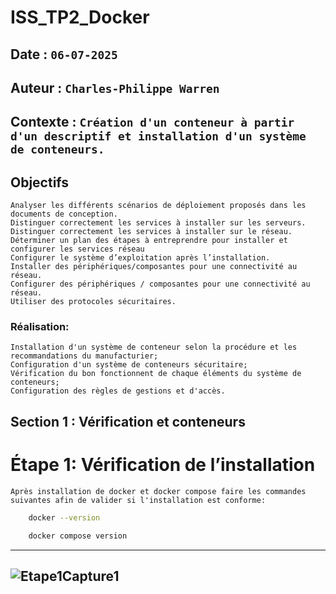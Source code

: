 # ISS_TP2_Docker

## Date : `06-07-2025`
## Auteur : `Charles-Philippe Warren`
## Contexte : `Création d'un conteneur à partir d'un descriptif et installation d'un système de conteneurs.`

## Objectifs

    Analyser les différents scénarios de déploiement proposés dans les documents de conception.
    Distinguer correctement les services à installer sur les serveurs.
    Distinguer correctement les services à installer sur le réseau.
    Déterminer un plan des étapes à entreprendre pour installer et configurer les services réseau
    Configurer le système d’exploitation après l’installation.
    Installer des périphériques/composantes pour une connectivité au réseau.
    Configurer des périphériques / composantes pour une connectivité au réseau.
    Utiliser des protocoles sécuritaires.

### Réalisation: 
    Installation d'un système de conteneur selon la procédure et les recommandations du manufacturier;
    Configuration d'un système de conteneurs sécuritaire;
    Vérification du bon fonctionnent de chaque éléments du système de conteneurs;
    Configuration des règles de gestions et d'accès.

## Section 1 : Vérification et conteneurs

# Étape 1: Vérification de l’installation
    Après installation de docker et docker compose faire les commandes suivantes afin de valider si l'installation est conforme: 
```bash
    docker --version
```
```bash
    docker compose version
```
---
![Etape1Capture1](captures/Etape1Capture%201.png)
---

